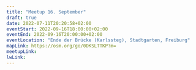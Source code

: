 ```yaml
---
title: "Meetup 16. September"
draft: true
date: 2022-07-11T20:20:58+02:00
eventStart: 2022-09-16T18:00:00+02:00
eventEnd: 2022-09-16T20:00:00+02:00
eventLocation: "Ende der Brücke (Karlssteg), Stadtgarten, Freiburg"
mapLink: https://osm.org/go/0DKSLTTKP?m=
meetupLink:
lwLink:
---
```



